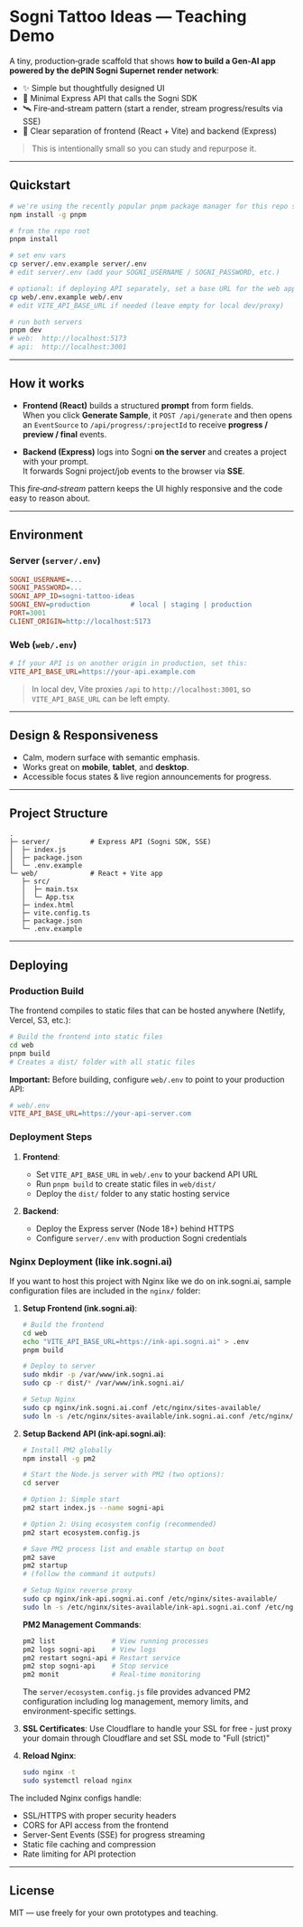 # Sogni Tattoo Ideas — Teaching Demo

A tiny, production‑grade scaffold that shows **how to build a Gen‑AI app powered by the dePIN Sogni Supernet render network**:

- ✨ Simple but thoughtfully designed UI
- 🔌 Minimal Express API that calls the Sogni SDK
- 🛰️ Fire‑and‑stream pattern (start a render, stream progress/results via SSE)
- 🧩 Clear separation of frontend (React + Vite) and backend (Express)

> This is intentionally small so you can study and repurpose it.

---

## Quickstart

```bash
# we're using the recently popular pnpm package manager for this repo so you can install it if you don't already have it
npm install -g pnpm

# from the repo root
pnpm install

# set env vars
cp server/.env.example server/.env
# edit server/.env (add your SOGNI_USERNAME / SOGNI_PASSWORD, etc.)

# optional: if deploying API separately, set a base URL for the web app:
cp web/.env.example web/.env
# edit VITE_API_BASE_URL if needed (leave empty for local dev/proxy)

# run both servers
pnpm dev
# web:  http://localhost:5173
# api:  http://localhost:3001
```

---

## How it works

- **Frontend (React)** builds a structured **prompt** from form fields.  
  When you click **Generate Sample**, it `POST /api/generate` and then opens an `EventSource` to `/api/progress/:projectId` to receive **progress / preview / final** events.

- **Backend (Express)** logs into Sogni **on the server** and creates a project with your prompt.  
  It forwards Sogni project/job events to the browser via **SSE**.

This *fire‑and‑stream* pattern keeps the UI highly responsive and the code easy to reason about.

---

## Environment

### Server (`server/.env`)
```ini
SOGNI_USERNAME=...
SOGNI_PASSWORD=...
SOGNI_APP_ID=sogni-tattoo-ideas
SOGNI_ENV=production          # local | staging | production
PORT=3001
CLIENT_ORIGIN=http://localhost:5173
```

### Web (`web/.env`)
```ini
# If your API is on another origin in production, set this:
VITE_API_BASE_URL=https://your-api.example.com
```

> In local dev, Vite proxies `/api` to `http://localhost:3001`, so `VITE_API_BASE_URL` can be left empty.

---

## Design & Responsiveness

- Calm, modern surface with semantic emphasis.
- Works great on **mobile**, **tablet**, and **desktop**.
- Accessible focus states & live region announcements for progress.

---

## Project Structure

```
.
├─ server/          # Express API (Sogni SDK, SSE)
│  ├─ index.js
│  ├─ package.json
│  └─ .env.example
└─ web/             # React + Vite app
   ├─ src/
   │  ├─ main.tsx
   │  └─ App.tsx
   ├─ index.html
   ├─ vite.config.ts
   ├─ package.json
   └─ .env.example
```

---

## Deploying

### Production Build

The frontend compiles to static files that can be hosted anywhere (Netlify, Vercel, S3, etc.):

```bash
# Build the frontend into static files
cd web
pnpm build
# Creates a dist/ folder with all static files
```

**Important:** Before building, configure `web/.env` to point to your production API:
```ini
# web/.env
VITE_API_BASE_URL=https://your-api-server.com
```

### Deployment Steps

1. **Frontend**: 
   - Set `VITE_API_BASE_URL` in `web/.env` to your backend API URL
   - Run `pnpm build` to create static files in `web/dist/`
   - Deploy the `dist/` folder to any static hosting service

2. **Backend**: 
   - Deploy the Express server (Node 18+) behind HTTPS
   - Configure `server/.env` with production Sogni credentials

### Nginx Deployment (like ink.sogni.ai)

If you want to host this project with Nginx like we do on ink.sogni.ai, sample configuration files are included in the `nginx/` folder:

1. **Setup Frontend (ink.sogni.ai)**:
   ```bash
   # Build the frontend
   cd web
   echo "VITE_API_BASE_URL=https://ink-api.sogni.ai" > .env
   pnpm build
   
   # Deploy to server
   sudo mkdir -p /var/www/ink.sogni.ai
   sudo cp -r dist/* /var/www/ink.sogni.ai/
   
   # Setup Nginx
   sudo cp nginx/ink.sogni.ai.conf /etc/nginx/sites-available/
   sudo ln -s /etc/nginx/sites-available/ink.sogni.ai.conf /etc/nginx/sites-enabled/
   ```

2. **Setup Backend API (ink-api.sogni.ai)**:
   ```bash
   # Install PM2 globally
   npm install -g pm2
   
   # Start the Node.js server with PM2 (two options):
   cd server
   
   # Option 1: Simple start
   pm2 start index.js --name sogni-api
   
   # Option 2: Using ecosystem config (recommended)
   pm2 start ecosystem.config.js
   
   # Save PM2 process list and enable startup on boot
   pm2 save
   pm2 startup
   # (follow the command it outputs)
   
   # Setup Nginx reverse proxy
   sudo cp nginx/ink-api.sogni.ai.conf /etc/nginx/sites-available/
   sudo ln -s /etc/nginx/sites-available/ink-api.sogni.ai.conf /etc/nginx/sites-enabled/
   ```
   
   **PM2 Management Commands**:
   ```bash
   pm2 list              # View running processes
   pm2 logs sogni-api    # View logs
   pm2 restart sogni-api # Restart service
   pm2 stop sogni-api    # Stop service
   pm2 monit             # Real-time monitoring
   ```
   
   The `server/ecosystem.config.js` file provides advanced PM2 configuration including log management, memory limits, and environment-specific settings.

3. **SSL Certificates**: Use Cloudflare to handle your SSL for free - just proxy your domain through Cloudflare and set SSL mode to "Full (strict)"

4. **Reload Nginx**:
   ```bash
   sudo nginx -t
   sudo systemctl reload nginx
   ```

The included Nginx configs handle:
- SSL/HTTPS with proper security headers
- CORS for API access from the frontend
- Server-Sent Events (SSE) for progress streaming
- Static file caching and compression
- Rate limiting for API protection

---

## License

MIT — use freely for your own prototypes and teaching.
